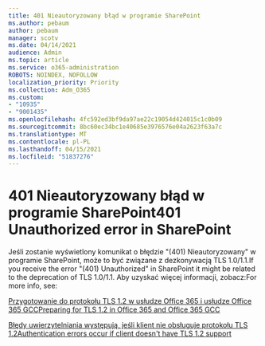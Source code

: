 ```yaml
---
title: 401 Nieautoryzowany błąd w programie SharePoint
ms.author: pebaum
author: pebaum
manager: scotv
ms.date: 04/14/2021
audience: Admin
ms.topic: article
ms.service: o365-administration
ROBOTS: NOINDEX, NOFOLLOW
localization_priority: Priority
ms.collection: Adm_O365
ms.custom:
- "10935"
- "9001435"
ms.openlocfilehash: 4fc592ed3bf9da97ae22c19054d424015c1c0b09
ms.sourcegitcommit: 8bc60ec34bc1e40685e3976576e04a2623f63a7c
ms.translationtype: MT
ms.contentlocale: pl-PL
ms.lasthandoff: 04/15/2021
ms.locfileid: "51837276"
---
```

# <a name="401-unauthorized-error-in-sharepoint"></a><span data-ttu-id="4ecc2-102">401 Nieautoryzowany błąd w programie SharePoint</span><span class="sxs-lookup"><span data-stu-id="4ecc2-102">401 Unauthorized error in SharePoint</span></span>

<span data-ttu-id="4ecc2-103">Jeśli zostanie wyświetlony komunikat o błędzie "(401) Nieautoryzowany" w programie SharePoint, może to być związane z dezkonywacją TLS 1.0/1.1.</span><span class="sxs-lookup"><span data-stu-id="4ecc2-103">If you receive the error "(401) Unauthorized" in SharePoint it might be related to the deprecation of TLS 1.0/1.1.</span></span> <span data-ttu-id="4ecc2-104">Aby uzyskać więcej informacji, zobacz:</span><span class="sxs-lookup"><span data-stu-id="4ecc2-104">For more info, see:</span></span>

[<span data-ttu-id="4ecc2-105">Przygotowanie do protokołu TLS 1.2 w usłudze Office 365 i usłudze Office 365 GCC</span><span class="sxs-lookup"><span data-stu-id="4ecc2-105">Preparing for TLS 1.2 in Office 365 and Office 365 GCC</span></span>](https://docs.microsoft.com/microsoft-365/compliance/prepare-tls-1.2-in-office-365)

[<span data-ttu-id="4ecc2-106">Błędy uwierzytelniania występują, jeśli klient nie obsługuje protokołu TLS 1.2</span><span class="sxs-lookup"><span data-stu-id="4ecc2-106">Authentication errors occur if client doesn't have TLS 1.2 support</span></span>](https://review.docs.microsoft.com/sharepoint/troubleshoot/administration/authentication-errors-tls12-support)